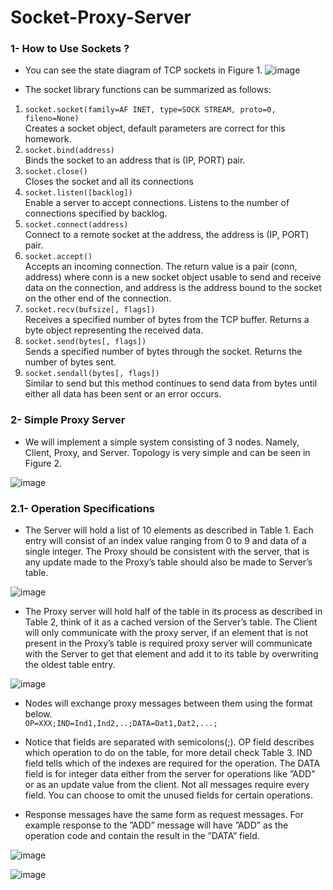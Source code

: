 # Socket-Proxy-Server

### 1- How to Use Sockets ?
* You can see the state diagram of TCP sockets in Figure 1.
![image](https://github.com/htmos6/Socket-Proxy-Server/assets/88316097/49b6f2b0-0bad-4533-b33d-6dfddec8fdcc)

+ The socket library functions can be summarized as follows:
1. ```socket.socket(family=AF INET, type=SOCK STREAM, proto=0, fileno=None)```  
Creates a socket object, default parameters are correct for this homework.
2. ```socket.bind(address)```  
Binds the socket to an address that is (IP, PORT) pair.
3. ```socket.close()```  
Closes the socket and all its connections
4. ```socket.listen([backlog])```   
Enable a server to accept connections. Listens to the number of connections specified by backlog.
5. ```socket.connect(address)```   
Connect to a remote socket at the address, the address is (IP, PORT) pair.
6. ```socket.accept()```  
Accepts an incoming connection. The return value is a pair (conn, address) where
conn is a new socket object usable to send and receive data on the connection, and
address is the address bound to the socket on the other end of the connection.
7. ```socket.recv(bufsize[, flags])```  
Receives a specified number of bytes from the TCP buffer. Returns a byte object
representing the received data.
8. ```socket.send(bytes[, flags])```   
Sends a specified number of bytes through the socket. Returns the number of bytes
sent.
9. ```socket.sendall(bytes[, flags])```  
Similar to send but this method continues to send data from bytes until either all
data has been sent or an error occurs.

### 2- Simple Proxy Server
* We will implement a simple system consisting of 3 nodes. Namely,
Client, Proxy, and Server. Topology is very simple and can be seen in Figure 2.

![image](https://github.com/htmos6/Socket-Proxy-Server/assets/88316097/f673559a-c974-4370-950d-84752f5735c3)

### 2.1- Operation Specifications
* The Server will hold a list of 10 elements as described in Table 1. Each entry will consist
of an index value ranging from 0 to 9 and data of a single integer. The Proxy should be
consistent with the server, that is any update made to the Proxy’s table should also be
made to Server’s table. 

![image](https://github.com/htmos6/Socket-Proxy-Server/assets/88316097/ca2b5b94-7758-494f-8e51-907664f46cc1)

* The Proxy server will hold half of the table in its process as described in Table 2,
think of it as a cached version of the Server’s table. The Client will only communicate
with the proxy server, if an element that is not present in the Proxy’s table is required
proxy server will communicate with the Server to get that element and add it to its table
by overwriting the oldest table entry.

![image](https://github.com/htmos6/Socket-Proxy-Server/assets/88316097/fc0b0a61-ab55-4ee4-afea-f1755cc3eb04)

* Nodes will exchange proxy messages between them using the format below.  
```OP=XXX;IND=Ind1,Ind2,..;DATA=Dat1,Dat2,...;```

* Notice that fields are separated with semicolons(;). OP field describes which operation
to do on the table, for more detail check Table 3. IND field tells which of the indexes are
required for the operation. The DATA field is for integer data either from the server for
operations like ”ADD” or as an update value from the client. Not all messages require
every field. You can choose to omit the unused fields for certain operations.

* Response messages have the same form as request messages. For example response
to the ”ADD” message will have ”ADD” as the operation code and contain the result in
the ”DATA” field.

![image](https://github.com/htmos6/Socket-Proxy-Server/assets/88316097/8c44bb44-bb74-4570-a958-bd31bdb1ed4f)










![image](https://github.com/htmos6/Socket-Proxy-Server/assets/88316097/9c4f3e4d-b617-466c-857d-ee9240f2cbe2)

